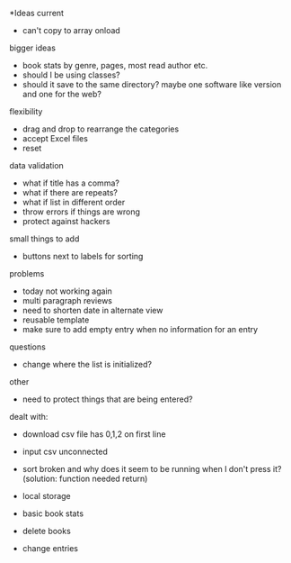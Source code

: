 *Ideas
current
- can't copy to array onload

bigger ideas
- book stats by genre, pages, most read author etc.
- should I be using classes?
- should it save to the same directory? maybe one software like version and one for the web?

flexibility
- drag and drop to rearrange the categories
- accept Excel files
- reset

data validation
- what if title has a comma?
- what if there are repeats?
- what if list in different order
- throw errors if things are wrong
- protect against hackers

small things to add
- buttons next to labels for sorting

problems
- today not working again
- multi paragraph reviews
- need to shorten date in alternate view
- reusable template
- make sure to add empty entry when no information for an entry

questions
- change where the list is initialized?


other
- need to protect things that are being entered?



dealt with: 
- download csv file has 0,1,2 on first line
- input csv unconnected
- sort broken and why does it seem to be running when I don't press it? (solution: function needed return)

- local storage
- basic book stats
- delete books

- change entries